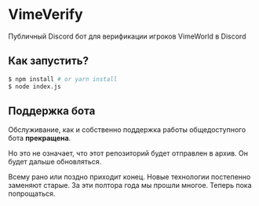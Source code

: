 # VimeVerify
Публичный Discord бот для верификации игроков VimeWorld в Discord

## Как запустить?
```bash
$ npm install # or yarn install
$ node index.js
```

## Поддержка бота
Обслуживание, как и собственно поддержка работы общедоступного бота **прекращена**.

Но это не означает, что этот репозиторий будет отправлен в архив. Он будет дальше обновляться.

Всему рано или поздно приходит конец. Новые технологии постепенно заменяют старые. За эти полтора года мы прошли многое. Теперь пока попрощаться.
